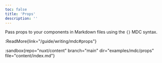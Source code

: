 ```yaml
---
toc: false
title: 'Props'
description: ''
---
```


Pass props to your components in Markdown files using the `{}` MDC syntax.

:ReadMore{link="/guide/writing/mdc#props"}

:sandbox{repo="nuxt/content" branch="main" dir="examples/mdc/props" file="content/index.md"}
